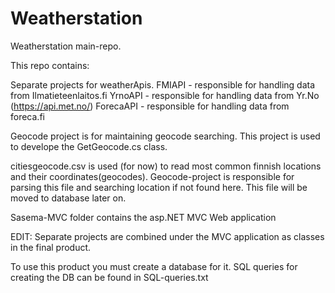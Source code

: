 # Weatherstation
Weatherstation main-repo.

This repo contains:

Separate projects for weatherApis.
FMIAPI - responsible for handling data from Ilmatieteenlaitos.fi
YrnoAPI - responsible for handling data from Yr.No (https://api.met.no/)
ForecaAPI - responsible for handling data from foreca.fi

Geocode project is for maintaining geocode searching. This project is used to develope the GetGeocode.cs class.

citiesgeocode.csv is used (for now) to read most common finnish locations and their coordinates(geocodes).
Geocode-project is responsible for parsing this file and searching location if not found here.
This file will be moved to database later on.

Sasema-MVC folder contains the asp.NET MVC Web application 

EDIT: Separate projects are combined under the MVC application as classes in the final product.

To use this product you must create a database for it. SQL queries for creating the DB can be found in SQL-queries.txt
